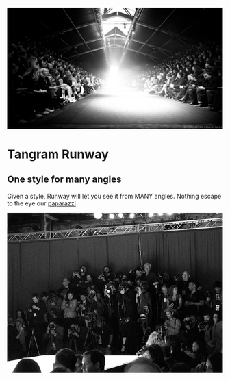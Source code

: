 ![](images/runway.jpg)

# Tangram Runway
## One style for many angles

Given a style, Runway will let you see it from MANY angles. Nothing escape to the eye our [paparazzi](https://github.com/tangrams/paparazzi)

![](images/paparazzi.jpg)


